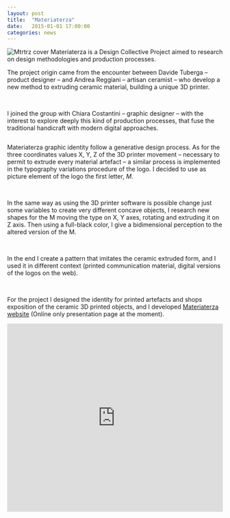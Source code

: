 ```yaml
---
layout: post
title:  "Materiaterza"
date:   2015-01-01 17:00:00
categories: news
---
```

<img src="http://payload399.cargocollective.com/1/10/325579/10282961/2.9.gif" alt="Mtrtrz cover">
Materiaterza is a Design Collective Project aimed to research on design methodologies and production processes.

The project origin came from the encounter between Davide Tuberga – product designer – and Andrea Reggiani – artisan ceramist – who develop a new method to extruding ceramic material, building a unique 3D printer.

<img src="http://payload399.cargocollective.com/1/10/325579/10282961/IMGP0924.JPG" alt="">

<img src="http://payload399.cargocollective.com/1/10/325579/10282961/IMGP0929.JPG" alt="">

I joined the group with Chiara Costantini – graphic designer – with the interest to explore deeply this kind of production processes, that fuse the traditional handicraft with modern digital approaches.

<img src="http://payload399.cargocollective.com/1/10/325579/10282961/IMG_1279_o.JPG" alt="">

Materiaterza graphic identity follow a generative design process. As for the three coordinates values X, Y, Z of the 3D printer movement – necessary to permit to extrude every material artefact – a similar process is implemented in the typography variations procedure of the logo. I decided to use as picture element of the logo the first letter, <i>M</i>.

<img src="http://payload399.cargocollective.com/1/10/325579/10282961/1.png" alt="">

<img src="http://payload399.cargocollective.com/1/10/325579/10282961/2.png" alt="">

In the same way as using the 3D printer software is possible change just some variables to create very different concave objects, I research new shapes for the M moving the type on X, Y axes, rotating and extruding it on Z axis. Then using a full-black color, I give a bidimensional perception to the altered version of the M.

<img src="http://payload399.cargocollective.com/1/10/325579/10282961/7.png" alt="">

<img src="http://payload399.cargocollective.com/1/10/325579/10282961/8.png" alt="">

In the end I create a pattern that imitates the ceramic extruded form, and I used it in different context (printed communication material, digital versions of the logos on the web).

<img src="http://payload399.cargocollective.com/1/10/325579/10282961/2.10.gif" alt="">

<img src="http://payload399.cargocollective.com/1/10/325579/10282961/3.1.jpg" alt="">

For the project I designed the identity for printed artefacts and shops exposition of the ceramic 3D printed objects, and I developed <a href="http://materiaterza.com/" target="_blank">Materiaterza website</a> (Online only presentation page at the moment).

<iframe src="https://player.vimeo.com/video/107600122?color=e74c3c&title=0&byline=0&portrait=0" width="100%" height="440" frameborder="0" webkitallowfullscreen mozallowfullscreen allowfullscreen></iframe>

